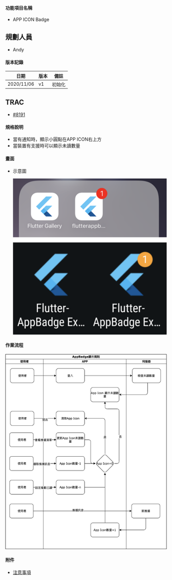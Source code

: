 #### <div id="notification">功能項目名稱</div>
  * APP ICON Badge

## <div id="user">規劃人員</div>
  * Andy

#### <div id="version">版本記錄</div>
  |日期|版本|備註|
  |---|---|---|
  |2020/11/06|v1|初始化|

## <div id="trac">TRAC</div>
  * [#8191](http://trac.uneec.com/trac/neco/ticket/8191)

#### <div id="specification">規格說明</div>
  * 當有通知時，顯示小圓點在APP ICON右上方
  * 當裝置有支援時可以顯示未讀數量

#### <div id="photo">畫面</div>
  * 示意圖

    ![Notification Badge](./image/notification_icon.png)

#### <div id="workflow">作業流程</div>

  ![Notification Work Flow Badge](./image/workflow_badge.png)

#### <div id="attachment">附件</div>
  * [注意事項](Warning.md)

